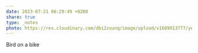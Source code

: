 ```yaml
---
date: 2023-07-21 06:29:49 +0200
share: true
type: _notes
photo: https://res.cloudinary.com/dbi2zounq/image/upload/v1689913777/yeutymj1dec8vwpxwral.jpg
---
```

Bird on a bike
